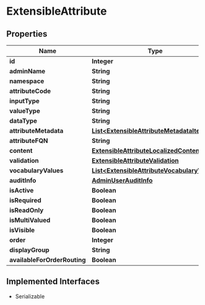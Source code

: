 

# ExtensibleAttribute


## Properties

| Name | Type | Description | Notes |
|------------ | ------------- | ------------- | -------------|
|**id** | **Integer** |  |  [optional] |
|**adminName** | **String** |  |  [optional] |
|**namespace** | **String** |  |  [optional] |
|**attributeCode** | **String** |  |  |
|**inputType** | **String** |  |  [optional] |
|**valueType** | **String** |  |  |
|**dataType** | **String** |  |  [optional] |
|**attributeMetadata** | [**List&lt;ExtensibleAttributeMetadataItem&gt;**](ExtensibleAttributeMetadataItem.md) |  |  [optional] |
|**attributeFQN** | **String** |  |  [optional] |
|**content** | [**ExtensibleAttributeLocalizedContent**](ExtensibleAttributeLocalizedContent.md) |  |  [optional] |
|**validation** | [**ExtensibleAttributeValidation**](ExtensibleAttributeValidation.md) |  |  [optional] |
|**vocabularyValues** | [**List&lt;ExtensibleAttributeVocabularyValue&gt;**](ExtensibleAttributeVocabularyValue.md) |  |  [optional] |
|**auditInfo** | [**AdminUserAuditInfo**](AdminUserAuditInfo.md) |  |  [optional] |
|**isActive** | **Boolean** |  |  [optional] |
|**isRequired** | **Boolean** |  |  [optional] |
|**isReadOnly** | **Boolean** |  |  [optional] |
|**isMultiValued** | **Boolean** |  |  [optional] |
|**isVisible** | **Boolean** |  |  [optional] |
|**order** | **Integer** |  |  [optional] |
|**displayGroup** | **String** |  |  |
|**availableForOrderRouting** | **Boolean** |  |  [optional] |


## Implemented Interfaces

* Serializable


